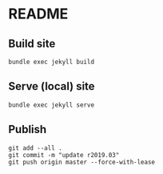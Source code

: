 # README

## Build site
```
bundle exec jekyll build
```

## Serve (local) site
```
bundle exec jekyll serve
```
## Publish

```
git add --all .
git commit -m "update r2019.03"
git push origin master --force-with-lease
```

